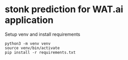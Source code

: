 # stonk prediction for WAT.ai application

Setup venv and install requirements
```
python3 -m venv venv
source venv/bin/activate
pip install -r requirements.txt
```
